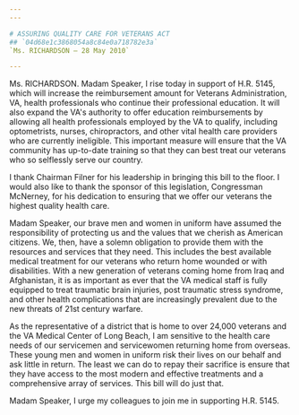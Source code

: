 ```yaml
---
---

# ASSURING QUALITY CARE FOR VETERANS ACT
## `04d68e1c3868054a8c84e0a718782e3a`
`Ms. RICHARDSON — 28 May 2010`

---
```



Ms. RICHARDSON. Madam Speaker, I rise today in support of H.R. 5145, 
which will increase the reimbursement amount for Veterans 
Administration, VA, health professionals who continue their 
professional education. It will also expand the VA's authority to offer 
education reimbursements by allowing all health professionals employed 
by the VA to qualify, including optometrists, nurses, chiropractors, 
and other vital health care providers who are currently ineligible. 
This important measure will ensure that the VA community has up-to-date 
training so that they can best treat our veterans who so selflessly 
serve our country.

I thank Chairman Filner for his leadership in bringing this bill to 
the floor. I would also like to thank the sponsor of this legislation, 
Congressman McNerney, for his dedication to ensuring that we offer our 
veterans the highest quality health care.

Madam Speaker, our brave men and women in uniform have assumed the 
responsibility of protecting us and the values that we cherish as 
American citizens. We, then, have a solemn obligation to provide them 
with the resources and services that they need. This includes the best 
available medical treatment for our veterans who return home wounded or 
with disabilities. With a new generation of veterans coming home from 
Iraq and Afghanistan, it is as important as ever that the VA medical 
staff is fully equipped to treat traumatic brain injuries, post 
traumatic stress syndrome, and other health complications that are 
increasingly prevalent due to the new threats of 21st century warfare.

As the representative of a district that is home to over 24,000 
veterans and the VA Medical Center of Long Beach, I am sensitive to the 
health care needs of our servicemen and servicewomen returning home 
from overseas. These young men and women in uniform risk their lives on 
our behalf and ask little in return. The least we can do to repay their 
sacrifice is ensure that they have access to the most modern and 
effective treatments and a comprehensive array of services. This bill 
will do just that.

Madam Speaker, I urge my colleagues to join me in supporting H.R. 
5145.
